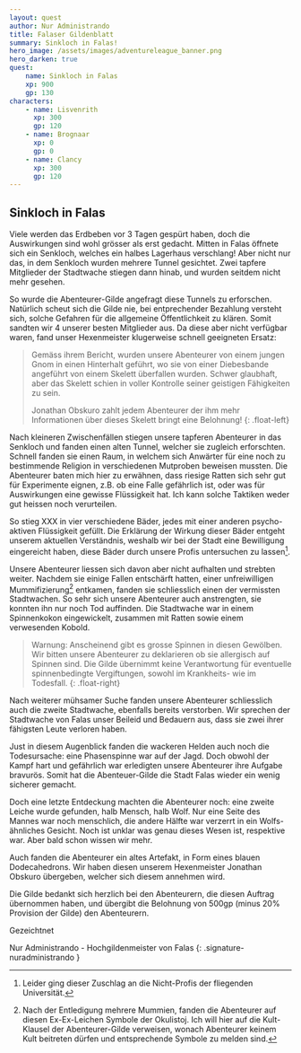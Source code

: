 ```yaml
---
layout: quest
author: Nur Administrando
title: Falaser Gildenblatt
summary: Sinkloch in Falas!
hero_image: /assets/images/adventureleague_banner.png
hero_darken: true
quest:
    name: Sinkloch in Falas
    xp: 900
    gp: 130
characters:
    - name: Lisvenrith
      xp: 300
      gp: 120
    - name: Brognaar
      xp: 0
      gp: 0
    - name: Clancy
      xp: 300
      gp: 120
---
```


## Sinkloch in Falas

Viele werden das Erdbeben vor 3 Tagen gespürt haben, doch die Auswirkungen sind wohl grösser als erst gedacht. Mitten in Falas öffnete sich ein Senkloch, welches ein halbes Lagerhaus verschlang! Aber nicht nur das, in dem Senkloch wurden mehrere Tunnel gesichtet. Zwei tapfere Mitglieder der Stadtwache stiegen dann hinab, und wurden seitdem nicht mehr gesehen.

So wurde die Abenteurer-Gilde angefragt diese Tunnels zu erforschen. Natürlich scheut sich die Gilde nie, bei entprechender Bezahlung versteht sich, solche Gefahren für die allgemeine Öffentlichkeit zu klären. Somit sandten wir 4 unserer besten Mitglieder aus. Da diese aber nicht verfügbar waren, fand unser Hexenmeister klugerweise schnell geeigneten Ersatz:

> Gemäss ihrem Bericht, wurden unsere Abenteurer von einem jungen Gnom in einen Hinterhalt geführt, wo sie von einer Diebesbande angeführt von einem Skelett überfallen wurden. Schwer glaubhaft, aber das Skelett schien in voller Kontrolle seiner geistigen Fähigkeiten zu sein.
>
> Jonathan Obskuro zahlt jedem Abenteurer der ihm mehr Informationen über dieses Skelett bringt eine Belohnung!
{: .float-left}

Nach kleineren Zwischenfällen stiegen unsere tapferen Abenteurer in das Senkloch und fanden einen alten Tunnel, welcher sie zugleich erforschten. Schnell fanden sie einen Raum, in welchem sich Anwärter für eine noch zu bestimmende Religion in verschiedenen Mutproben beweisen mussten. Die Abenteurer baten mich hier zu erwähnen, dass riesige Ratten sich sehr gut für Experimente eignen, z.B. ob eine Falle gefährlich ist, oder was für Auswirkungen eine gewisse Flüssigkeit hat. Ich kann solche Taktiken weder gut heissen noch verurteilen.

 So stieg XXX in vier verschiedene Bäder, jedes mit einer anderen psycho-aktiven Flüssigkeit gefüllt. Die Erklärung der Wirkung dieser Bäder entgeht unserem aktuellen Verständnis, weshalb wir bei der Stadt eine Bewilligung eingereicht haben, diese Bäder durch unsere Profis untersuchen zu lassen[^nachtrag].

[^nachtrag]: Leider ging dieser Zuschlag an die Nicht-Profis der fliegenden Universität.

Unsere Abenteurer liessen sich davon aber nicht aufhalten und strebten weiter. Nachdem sie einige Fallen entschärft hatten, einer unfreiwilligen Mummifizierung[^mummies] entkamen, fanden sie schliesslich einen der vermissten Stadtwachen. So sehr sich unsere Abenteurer auch anstrengten, sie konnten ihn nur noch Tod auffinden. Die Stadtwache war in einem Spinnenkokon eingewickelt, zusammen mit Ratten sowie einem verwesenden Kobold.

[^mummies]: Nach der Entledigung mehrere Mummien, fanden die Abenteurer auf diesen Ex-Ex-Leichen Symbole der Okulistoj. Ich will hier auf die Kult-Klausel der Abenteurer-Gilde verweisen, wonach Abenteurer keinem Kult beitreten dürfen und entsprechende Symbole zu melden sind.

> Warnung: Anscheinend gibt es grosse Spinnen in diesen Gewölben. Wir bitten unsere Abenteurer zu deklarieren ob sie allergisch auf Spinnen sind. Die Gilde übernimmt keine Verantwortung für eventuelle spinnenbedingte Vergiftungen, sowohl im Krankheits- wie im Todesfall.
{: .float-right}

Nach weiterer mühsamer Suche fanden unsere Abenteurer schliesslich auch die zweite Stadtwache, ebenfalls bereits verstorben. Wir sprechen der Stadtwache von Falas unser Beileid und Bedauern aus, dass sie zwei ihrer fähigsten Leute verloren haben.

Just in diesem Augenblick fanden die wackeren Helden auch noch die Todesursache: eine Phasenspinne war auf der Jagd. Doch obwohl der Kampf hart und gefährlich war erledigten unsere Abenteurer ihre Aufgabe bravurös. Somit hat die Abenteuer-Gilde die Stadt Falas wieder ein wenig sicherer gemacht.

Doch eine letzte Entdeckung machten die Abenteurer noch: eine zweite Leiche wurde gefunden, halb Mensch, halb Wolf. Nur eine Seite des Mannes war noch menschlich, die andere Hälfte war verzerrt in ein Wolfs-ähnliches Gesicht. Noch ist unklar was genau dieses Wesen ist, respektive war. Aber bald schon wissen wir mehr.

Auch fanden die Abenteurer ein altes Artefakt, in Form eines blauen Dodecahedrons. Wir haben diesen unserem Hexenmeister Jonathan Obskuro übergeben, welcher sich diesem annehmen wird.

Die Gilde bedankt sich herzlich bei den Abenteurern, die diesen Auftrag übernommen haben, und übergibt die Belohnung von 500gp (minus 20% Provision der Gilde) den Abenteurern.

Gezeichtnet

Nur Administrando - Hochgildenmeister von Falas
{: .signature-nuradministrando }


